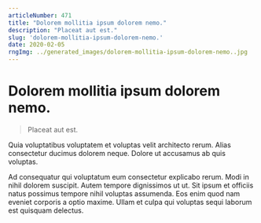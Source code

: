 ```yaml
---
articleNumber: 471
title: "Dolorem mollitia ipsum dolorem nemo."
description: "Placeat aut est."
slug: 'dolorem-mollitia-ipsum-dolorem-nemo.'
date: 2020-02-05
rngImg: ../generated_images/dolorem-mollitia-ipsum-dolorem-nemo..jpg
---
```


# Dolorem mollitia ipsum dolorem nemo.

> Placeat aut est.

Quia voluptatibus voluptatem et voluptas velit architecto rerum. Alias consectetur ducimus dolorem neque. Dolore ut accusamus ab quis voluptas.
 Ad consequatur qui voluptatum eum consectetur explicabo rerum. Modi in nihil dolorem suscipit. Autem tempore dignissimos ut ut. Sit ipsum et officiis natus possimus tempore nihil voluptas assumenda. Eos enim quod nam eveniet corporis a optio maxime. Ullam et culpa qui voluptas sequi laborum est quisquam delectus.

